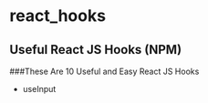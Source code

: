 # react_hooks
## Useful React JS Hooks (NPM)
###These Are 10 Useful and Easy React JS Hooks
- useInput
